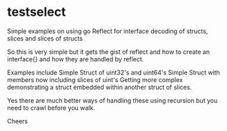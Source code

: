 # testselect
Simple examples on using go Reflect for interface decoding of structs, slices and slices of structs

So this is very simple but it gets the gist of reflect and how to create an interface{} and how they
are handled by reflect.

Examples include
Simple Struct of uint32's and uint64's
Simple Struct with members now including slices of uint's
Getting more complex demonstrating a struct embedded within another struct of slices.

Yes there are much better ways of handling these using recursion but you need to crawl before you walk.

Cheers
